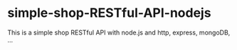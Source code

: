 # simple-shop-RESTful-API-nodejs
This is a simple shop RESTful API with node.js and http, express, mongoDB, ...
